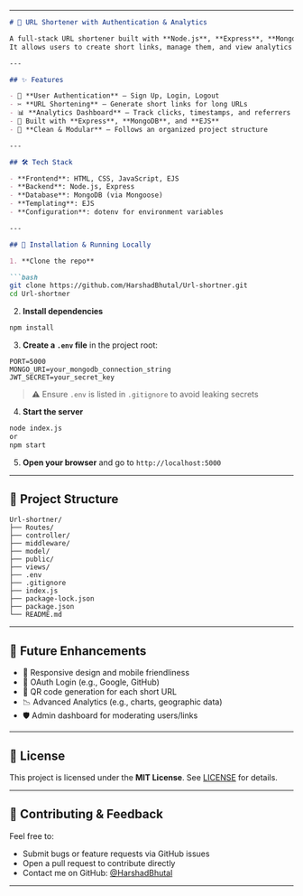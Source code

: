 
---

````markdown
# 🔗 URL Shortener with Authentication & Analytics

A full-stack URL shortener built with **Node.js**, **Express**, **MongoDB**, and **EJS**.  
It allows users to create short links, manage them, and view analytics after logging in.

---

## ✨ Features

- 🔐 **User Authentication** — Sign Up, Login, Logout  
- ✂️ **URL Shortening** — Generate short links for long URLs  
- 📊 **Analytics Dashboard** — Track clicks, timestamps, and referrers  
- 🧠 Built with **Express**, **MongoDB**, and **EJS**  
- 🔄 **Clean & Modular** — Follows an organized project structure

---

## 🛠 Tech Stack

- **Frontend**: HTML, CSS, JavaScript, EJS  
- **Backend**: Node.js, Express  
- **Database**: MongoDB (via Mongoose)  
- **Templating**: EJS  
- **Configuration**: dotenv for environment variables  

---

## 🚀 Installation & Running Locally

1. **Clone the repo**

```bash
git clone https://github.com/HarshadBhutal/Url-shortner.git
cd Url-shortner
````

2. **Install dependencies**

```bash
npm install
```

3. **Create a `.env` file** in the project root:

```env
PORT=5000
MONGO_URI=your_mongodb_connection_string
JWT_SECRET=your_secret_key
```

> ⚠️ Ensure `.env` is listed in `.gitignore` to avoid leaking secrets

4. **Start the server**

```bash
node index.js
or
npm start
```

5. **Open your browser** and go to `http://localhost:5000`

---

## 📁 Project Structure

```
Url-shortner/
├── Routes/
├── controller/
├── middleware/
├── model/
├── public/
├── views/
├── .env
├── .gitignore
├── index.js
├── package-lock.json
├── package.json
└── README.md

```

---

## 🧪 Future Enhancements

* 📱 Responsive design and mobile friendliness
* 🔐 OAuth Login (e.g., Google, GitHub)
* 🧾 QR code generation for each short URL
* 📉 Advanced Analytics (e.g., charts, geographic data)
* 🛡️ Admin dashboard for moderating users/links

---

## 📄 License

This project is licensed under the **MIT License**.
See [LICENSE](LICENSE) for details.

---

## 🙌 Contributing & Feedback

Feel free to:

* Submit bugs or feature requests via GitHub issues
* Open a pull request to contribute directly
* Contact me on GitHub: [@HarshadBhutal](https://github.com/HarshadBhutal)

---

```


